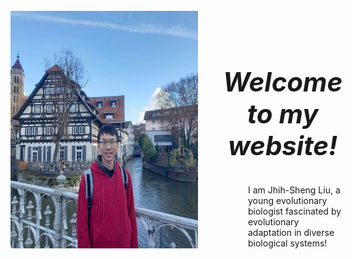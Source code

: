 <style>
h1 {font-weight: bold !important; 
    font-size: 42px !important}
</style>   

<div style="display: flex;">

<img src="/assets/photo1.jpeg" style="max-width: 300px; max-height: 400px; width:auto; height:auto; margin-top: -15px;">
<div style="padding-left: 40px; width: 800px">
<div style="height: 1em;"></div>

<div style="height: 50px;">
<h1 style="text-align: center; font-style: italic;">Welcome to my website!</h1>
</div>
<div style="height: 10em;"></div>

<div style="padding-left: 40px;">
I am Jhih-Sheng Liu, a young evolutionary biologist fascinated by evolutionary adaptation in diverse biological systems!








